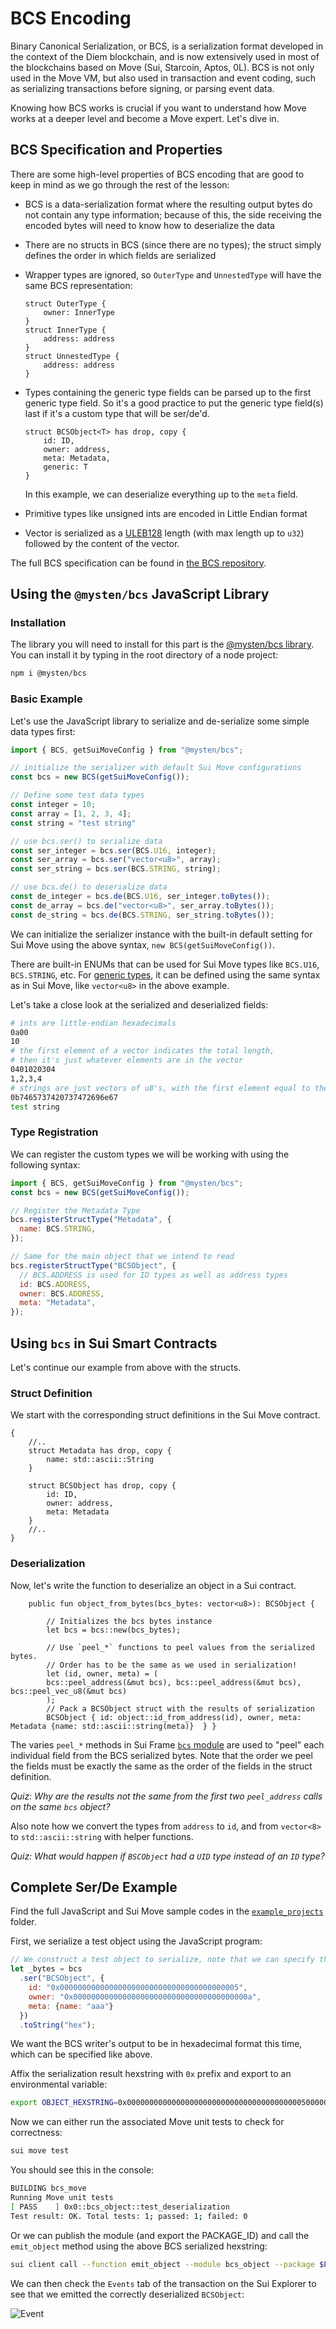 # BCS Encoding

Binary Canonical Serialization, or BCS, is a serialization format developed in the context of the Diem blockchain, and is now extensively used in most of the blockchains based on Move (Sui, Starcoin, Aptos, 0L). BCS is not only used in the Move VM, but also used in transaction and event coding, such as serializing transactions before signing, or parsing event data. 

Knowing how BCS works is crucial if you want to understand how Move works at a deeper level and become a Move expert. Let's dive in.

## BCS Specification and Properties

There are some high-level properties of BCS encoding that are good to keep in mind as we go through the rest of the lesson:

- BCS is a data-serialization format where the resulting output bytes do not contain any type information; because of this, the side receiving the encoded bytes will need to know how to deserialize the data
- There are no structs in BCS (since there are no types); the struct simply defines the order in which fields are serialized
- Wrapper types are ignored, so `OuterType` and `UnnestedType` will have the same BCS representation:

    ```move
    struct OuterType {
        owner: InnerType
    }
    struct InnerType {
        address: address
    }
    struct UnnestedType {
        address: address
    }
    ```
- Types containing the generic type fields can be parsed up to the first generic type field. So it's a good practice to put the generic type field(s) last if it's a custom type that will be ser/de'd.
    ```move
    struct BCSObject<T> has drop, copy {
        id: ID,
        owner: address,
        meta: Metadata,
        generic: T
    }
    ```
    In this example, we can deserialize everything up to the `meta` field. 
- Primitive types like unsigned ints are encoded in Little Endian format
- Vector is serialized as a [ULEB128](https://en.wikipedia.org/wiki/LEB128) length (with max length up to `u32`) followed by the content of the vector.

The full BCS specification can be found in [the BCS repository](https://github.com/zefchain/bcs).

## Using the `@mysten/bcs` JavaScript Library

### Installation

The library you will need to install for this part is the [@mysten/bcs library](https://www.npmjs.com/package/@mysten/bcs). You can install it by typing in the root directory of a node project:

```bash
npm i @mysten/bcs
```

### Basic Example

Let's use the JavaScript library to serialize and de-serialize some simple data types first:

```javascript
import { BCS, getSuiMoveConfig } from "@mysten/bcs";

// initialize the serializer with default Sui Move configurations
const bcs = new BCS(getSuiMoveConfig());

// Define some test data types
const integer = 10;
const array = [1, 2, 3, 4];
const string = "test string"

// use bcs.ser() to serialize data
const ser_integer = bcs.ser(BCS.U16, integer);
const ser_array = bcs.ser("vector<u8>", array);
const ser_string = bcs.ser(BCS.STRING, string);

// use bcs.de() to deserialize data
const de_integer = bcs.de(BCS.U16, ser_integer.toBytes());
const de_array = bcs.de("vector<u8>", ser_array.toBytes());
const de_string = bcs.de(BCS.STRING, ser_string.toBytes());

```

We can initialize the serializer instance with the built-in default setting for Sui Move using the above syntax, `new BCS(getSuiMoveConfig())`. 

There are built-in ENUMs that can be used for Sui Move types like `BCS.U16`, `BCS.STRING`, etc. For [generic types](../../../unit-three/lessons/2_intro_to_generics.md), it can be defined using the same syntax as in Sui Move, like `vector<u8>` in the above example. 

Let's take a close look at the serialized and deserialized fields:

```bash
# ints are little-endian hexadecimals
0a00
10
# the first element of a vector indicates the total length,
# then it's just whatever elements are in the vector
0401020304
1,2,3,4
# strings are just vectors of u8's, with the first element equal to the length of the string
0b7465737420737472696e67
test string
```

### Type Registration

We can register the custom types we will be working with using the following syntax:

```javascript
import { BCS, getSuiMoveConfig } from "@mysten/bcs";
const bcs = new BCS(getSuiMoveConfig());

// Register the Metadata Type
bcs.registerStructType("Metadata", {
  name: BCS.STRING,
});

// Same for the main object that we intend to read
bcs.registerStructType("BCSObject", {
  // BCS.ADDRESS is used for ID types as well as address types
  id: BCS.ADDRESS,
  owner: BCS.ADDRESS,
  meta: "Metadata",
});
```

## Using `bcs` in Sui Smart Contracts

Let's continue our example from above with the structs. 

### Struct Definition

We start with the corresponding struct definitions in the Sui Move contract.

```move
{
    //..
    struct Metadata has drop, copy {
        name: std::ascii::String
    }

    struct BCSObject has drop, copy {
        id: ID,
        owner: address,
        meta: Metadata
    }
    //..
}
```

### Deserialization

Now, let's write the function to deserialize an object in a Sui contract. 

```move
    public fun object_from_bytes(bcs_bytes: vector<u8>): BCSObject {

        // Initializes the bcs bytes instance
        let bcs = bcs::new(bcs_bytes);

        // Use `peel_*` functions to peel values from the serialized bytes. 
        // Order has to be the same as we used in serialization!
        let (id, owner, meta) = (
        bcs::peel_address(&mut bcs), bcs::peel_address(&mut bcs), bcs::peel_vec_u8(&mut bcs)
        );
        // Pack a BCSObject struct with the results of serialization
        BCSObject { id: object::id_from_address(id), owner, meta: Metadata {name: std::ascii::string(meta)}  } }

```

The varies `peel_*` methods in Sui Frame [`bcs` module](https://github.com/MystenLabs/sui/blob/main/crates/sui-framework/docs/sui/bcs.md) are used to "peel" each individual field from the BCS serialized bytes. Note that the order we peel the fields must be exactly the same as the order of the fields in the struct definition. 

_Quiz: Why are the results not the same from the first two `peel_address` calls on the same `bcs` object?_

Also note how we convert the types from `address` to `id`, and from `vector<8>` to `std::ascii::string` with helper functions.

_Quiz: What would happen if `BSCObject` had a `UID` type instead of an `ID` type?_

## Complete Ser/De Example

Find the full JavaScript and Sui Move sample codes in the [`example_projects`](../example_projects/) folder.

First, we serialize a test object using the JavaScript program:

```javascript
// We construct a test object to serialize, note that we can specify the format of the output to hex
let _bytes = bcs
  .ser("BCSObject", {
    id: "0x0000000000000000000000000000000000000005",
    owner: "0x000000000000000000000000000000000000000a",
    meta: {name: "aaa"}
  })
  .toString("hex");
```

We want the BCS writer's output to be in hexadecimal format this time, which can be specified like above. 

Affix the serialization result hexstring with `0x` prefix and export to an environmental variable:

```bash
export OBJECT_HEXSTRING=0x0000000000000000000000000000000000000005000000000000000000000000000000000000000a03616161
```

Now we can either run the associated Move unit tests to check for correctness:

```bash 
sui move test
```

You should see this in the console:

```bash
BUILDING bcs_move
Running Move unit tests
[ PASS    ] 0x0::bcs_object::test_deserialization
Test result: OK. Total tests: 1; passed: 1; failed: 0
```
Or we can publish the module (and export the PACKAGE_ID) and call the `emit_object` method using the above BCS serialized hexstring:

```bash
sui client call --function emit_object --module bcs_object --package $PACKAGE_ID --args $OBJECT_HEXSTRING 
```

We can then check the `Events` tab of the transaction on the Sui Explorer to see that we emitted the correctly deserialized `BCSObject`:

![Event](../images/event.png)



